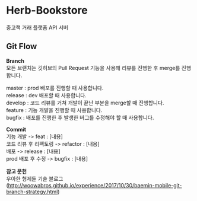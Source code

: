 # Herb-Bookstore
중고책 거래 플랫폼 API 서버

## Git Flow

**Branch**   
모든 브랜치는 깃허브의 Pull Request 기능을 사용해 리뷰를 진행한 후 merge를 진행합니다.

master : prod 배포를 진행할 때 사용합니다.   
release : dev 배포할 때 사용합니다.   
develop : 코드 리뷰를 거쳐 개발이 끝난 부분을 merge할 때 진행합니다.   
feature : 기능 개발을 진행할 때 사용합니다.     
bugfix : 배포를 진행한 후 발생한 버그를 수정해야 할 때 사용합니다.     

**Commit**   
기능 개발 -> feat : [내용]    
코드 리뷰 후 리팩토링 -> refactor : [내용]   
배포 -> release : [내용]   
prod 배포 후 수정 -> bugfix : [내용]     

**참고 문헌**   
우아한 형제들 기술 블로그(http://woowabros.github.io/experience/2017/10/30/baemin-mobile-git-branch-strategy.html)
